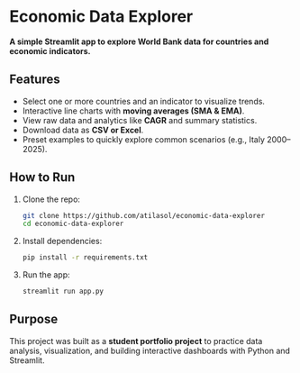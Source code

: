 # Economic Data Explorer

**A simple Streamlit app to explore World Bank data for countries and economic indicators.**

## Features

* Select one or more countries and an indicator to visualize trends.
* Interactive line charts with **moving averages (SMA & EMA)**.
* View raw data and analytics like **CAGR** and summary statistics.
* Download data as **CSV or Excel**.
* Preset examples to quickly explore common scenarios (e.g., Italy 2000–2025).

## How to Run

1. Clone the repo:

   ```bash
   git clone https://github.com/atilasol/economic-data-explorer
   cd economic-data-explorer
   ```
2. Install dependencies:

   ```bash
   pip install -r requirements.txt
   ```
3. Run the app:

   ```bash
   streamlit run app.py
   ```

## Purpose

This project was built as a **student portfolio project** to practice data analysis, visualization, and building interactive dashboards with Python and Streamlit.
